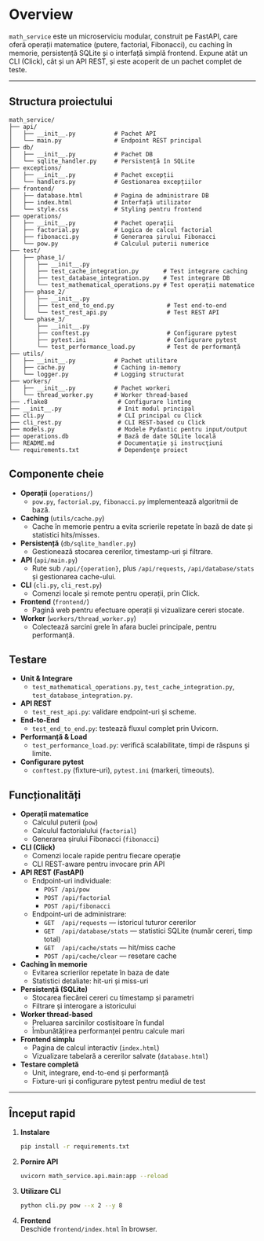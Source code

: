 # Overview

`math_service` este un microserviciu modular, construit pe FastAPI, care oferă operații matematice (putere, factorial, Fibonacci), cu caching în memorie, persistență SQLite și o interfață simplă frontend. Expune atât un CLI (Click), cât și un API REST, și este acoperit de un pachet complet de teste.

---

## Structura proiectului
```text
math_service/
├── api/
│   ├── __init__.py           # Pachet API
│   └── main.py               # Endpoint REST principal
├── db/
│   ├── __init__.py           # Pachet DB
│   └── sqlite_handler.py     # Persistență în SQLite
├── exceptions/
│   ├── __init__.py           # Pachet excepții
│   └── handlers.py           # Gestionarea excepțiilor
├── frontend/
│   ├── database.html         # Pagina de administrare DB
│   ├── index.html            # Interfață utilizator
│   └── style.css             # Styling pentru frontend
├── operations/
│   ├── __init__.py           # Pachet operații
│   ├── factorial.py          # Logica de calcul factorial
│   ├── fibonacci.py          # Generarea șirului Fibonacci
│   └── pow.py                # Calculul puterii numerice
├── test/
│   ├── phase_1/
│   │   ├── __init__.py
│   │   ├── test_cache_integration.py       # Test integrare caching
│   │   ├── test_database_integration.py    # Test integrare DB
│   │   └── test_mathematical_operations.py # Test operații matematice
│   ├── phase_2/
│   │   ├── __init__.py
│   │   ├── test_end_to_end.py               # Test end-to-end
│   │   └── test_rest_api.py                 # Test REST API
│   └── phase_3/
│       ├── __init__.py
│       ├── conftest.py                      # Configurare pytest
│       ├── pytest.ini                       # Configurare pytest
│       └── test_performance_load.py         # Test de performanță
├── utils/
│   ├── __init__.py           # Pachet utilitare
│   ├── cache.py              # Caching in-memory
│   └── logger.py             # Logging structurat
├── workers/
│   ├── __init__.py           # Pachet workeri
│   └── thread_worker.py      # Worker thread-based
├── .flake8                    # Configurare linting
├── __init__.py                # Init modul principal
├── cli.py                     # CLI principal cu Click
├── cli_rest.py                # CLI REST-based cu Click
├── models.py                  # Modele Pydantic pentru input/output
├── operations.db              # Bază de date SQLite locală
├── README.md                  # Documentaţie şi instrucţiuni
└── requirements.txt           # Dependenţe proiect
```

## Componente cheie  
- **Operații** (`operations/`)  
  - `pow.py`, `factorial.py`, `fibonacci.py` implementează algoritmii de bază.  
- **Caching** (`utils/cache.py`)  
  - Cache în memorie pentru a evita scrierile repetate în bază de date și statistici hits/misses.  
- **Persistență** (`db/sqlite_handler.py`)  
  - Gestionează stocarea cererilor, timestamp-uri și filtrare.  
- **API** (`api/main.py`)  
  - Rute sub `/api/{operation}`, plus `/api/requests`, `/api/database/stats` și gestionarea cache-ului.  
- **CLI** (`cli.py`, `cli_rest.py`)  
  - Comenzi locale și remote pentru operații, prin Click.  
- **Frontend** (`frontend/`)  
  - Pagină web pentru efectuare operații și vizualizare cereri stocate.  
- **Worker** (`workers/thread_worker.py`)  
  - Colectează sarcini grele în afara buclei principale, pentru performanță.

## Testare  
- **Unit & Integrare**  
  - `test_mathematical_operations.py`, `test_cache_integration.py`, `test_database_integration.py`.  
- **API REST**  
  - `test_rest_api.py`: validare endpoint-uri și scheme.  
- **End-to-End**  
  - `test_end_to_end.py`: testează fluxul complet prin Uvicorn.  
- **Performanță & Load**  
  - `test_performance_load.py`: verifică scalabilitate, timpi de răspuns și limite.  
- **Configurare pytest**  
  - `conftest.py` (fixture-uri), `pytest.ini` (markeri, timeouts).

## Funcționalități  
- **Operații matematice**  
  - Calculul puterii (`pow`)  
  - Calculul factorialului (`factorial`)  
  - Generarea șirului Fibonacci (`fibonacci`)  
- **CLI (Click)**  
  - Comenzi locale rapide pentru fiecare operație  
  - CLI REST-aware pentru invocare prin API  
- **API REST (FastAPI)**  
  - Endpoint-uri individuale:  
    - `POST /api/pow`  
    - `POST /api/factorial`  
    - `POST /api/fibonacci`  
  - Endpoint-uri de administrare:  
    - `GET  /api/requests` — istoricul tuturor cererilor  
    - `GET  /api/database/stats` — statistici SQLite (număr cereri, timp total)  
    - `GET  /api/cache/stats` — hit/miss cache  
    - `POST /api/cache/clear` — resetare cache  
- **Caching în memorie**  
  - Evitarea scrierilor repetate în baza de date  
  - Statistici detaliate: hit-uri și miss-uri  
- **Persistență (SQLite)**  
  - Stocarea fiecărei cereri cu timestamp și parametri  
  - Filtrare și interogare a istoricului  
- **Worker thread-based**  
  - Preluarea sarcinilor costisitoare în fundal  
  - Îmbunătățirea performanței pentru calcule mari  
- **Frontend simplu**  
  - Pagina de calcul interactiv (`index.html`)  
  - Vizualizare tabelară a cererilor salvate (`database.html`)  
- **Testare completă**  
  - Unit, integrare, end-to-end și performanță  
  - Fixture-uri și configurare pytest pentru mediul de test

---

## Început rapid  
1. **Instalare**  
   ```bash
   pip install -r requirements.txt
    ```
2. **Pornire API**  
   ```bash
   uvicorn math_service.api.main:app --reload
    ```
3. **Utilizare CLI**  
   ```bash
   python cli.py pow --x 2 --y 8
   ```
4. **Frontend**  
   Deschide `frontend/index.html` în browser.





